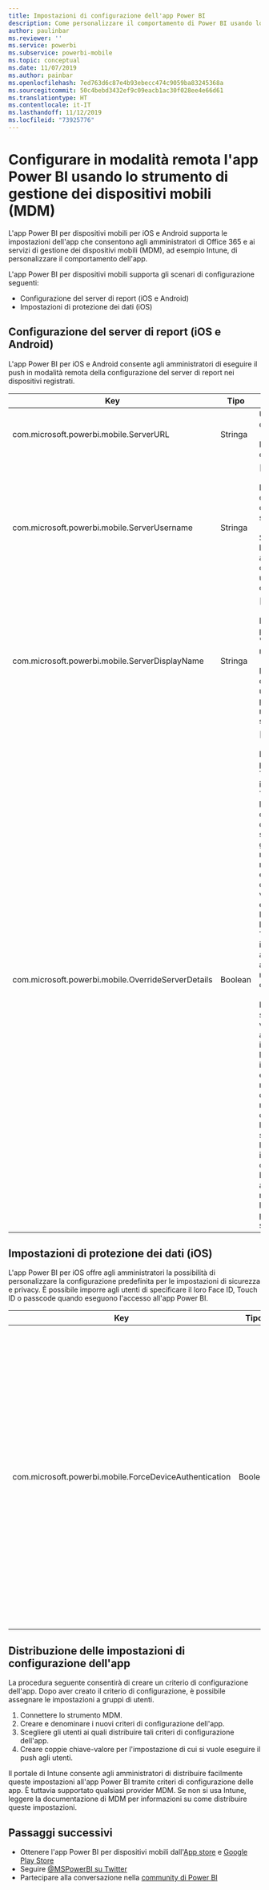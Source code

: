 ```yaml
---
title: Impostazioni di configurazione dell'app Power BI
description: Come personalizzare il comportamento di Power BI usando lo strumento MDM
author: paulinbar
ms.reviewer: ''
ms.service: powerbi
ms.subservice: powerbi-mobile
ms.topic: conceptual
ms.date: 11/07/2019
ms.author: painbar
ms.openlocfilehash: 7ed763d6c87e4b93ebecc474c9059ba83245368a
ms.sourcegitcommit: 50c4bebd3432ef9c09eacb1ac30f028ee4e66d61
ms.translationtype: HT
ms.contentlocale: it-IT
ms.lasthandoff: 11/12/2019
ms.locfileid: "73925776"
---
```

# <a name="remotely-configure-power-bi-app-using-mobile-device-management-mdm-tool"></a>Configurare in modalità remota l'app Power BI usando lo strumento di gestione dei dispositivi mobili (MDM)

L'app Power BI per dispositivi mobili per iOS e Android supporta le impostazioni dell'app che consentono agli amministratori di Office 365 e ai servizi di gestione dei dispositivi mobili (MDM), ad esempio Intune, di personalizzare il comportamento dell'app.

L'app Power BI per dispositivi mobili supporta gli scenari di configurazione seguenti:

- Configurazione del server di report (iOS e Android)
- Impostazioni di protezione dei dati (iOS)

## <a name="report-server-configuration-ios-and-android"></a>Configurazione del server di report (iOS e Android)

L'app Power BI per iOS e Android consente agli amministratori di eseguire il push in modalità remota della configurazione del server di report nei dispositivi registrati.

| Key | Tipo | Descrizione |
|---|---|---|
| com.microsoft.powerbi.mobile.ServerURL | Stringa | URL del server di report.<br><br>Deve iniziare con http/https.|
| com.microsoft.powerbi.mobile.ServerUsername | Stringa | [facoltativo]<br><br>Nome utente da usare per connettere il server.<br><br>Se non esiste, l'app richiede all'utente di digitare il nome utente per la connessione.|
| com.microsoft.powerbi.mobile.ServerDisplayName | Stringa | [facoltativo]<br><br>Il valore predefinito è "Server di report"<br><br>Nome descrittivo usato nell'app per rappresentare il server. |
| com.microsoft.powerbi.mobile.OverrideServerDetails | Boolean | [facoltativo]<br><br>Il valore predefinito è True. Se impostato su True, esegue l'override di qualsiasi definizione di server di report già presente nel dispositivo mobile. I server esistenti già configurati vengono eliminati. Impostando l'override su True si impedisce anche all'utente di rimuovere tale configurazione.<br><br>Impostandolo su False vengono aggiunti i valori inviati lasciando le impostazioni esistenti. Se nell'app per dispositivi mobili è già configurato l'URL dello stesso server, l'app lascia invariata la configurazione. Non chiede all'utente di ripetere l'autenticazione per lo stesso server. |

## <a name="data-protection-settings-ios"></a>Impostazioni di protezione dei dati (iOS)

L'app Power BI per iOS offre agli amministratori la possibilità di personalizzare la configurazione predefinita per le impostazioni di sicurezza e privacy. È possibile imporre agli utenti di specificare il loro Face ID, Touch ID o passcode quando eseguono l'accesso all'app Power BI.

| Key | Tipo | Descrizione |
|---|---|---|
| com.microsoft.powerbi.mobile.ForceDeviceAuthentication | Boolean | Il valore predefinito è False. <br><br>Per consentire agli utenti di accedere all'app sul loro dispositivo, possono essere necessari dati biometrici come TouchID o FaceID. Quando richiesto, oltre all'autenticazione vengono usati dati biometrici.<br><br>Se si usano criteri di protezione delle app, è consigliabile disabilitare questa impostazione per impedire le richieste di doppio accesso. |

## <a name="deploying-app-configuration-settings"></a>Distribuzione delle impostazioni di configurazione dell'app

La procedura seguente consentirà di creare un criterio di configurazione dell'app. Dopo aver creato il criterio di configurazione, è possibile assegnare le impostazioni a gruppi di utenti.

1. Connettere lo strumento MDM.
2. Creare e denominare i nuovi criteri di configurazione dell'app.
3. Scegliere gli utenti ai quali distribuire tali criteri di configurazione dell'app.
4. Creare coppie chiave-valore per l'impostazione di cui si vuole eseguire il push agli utenti.

Il portale di Intune consente agli amministratori di distribuire facilmente queste impostazioni all'app Power BI tramite criteri di configurazione delle app. È tuttavia supportato qualsiasi provider MDM. Se non si usa Intune, leggere la documentazione di MDM per informazioni su come distribuire queste impostazioni.

## <a name="next-steps"></a>Passaggi successivi

* Ottenere l'app Power BI per dispositivi mobili dall'[App store]("https://apps.apple.com/app/microsoft-power-bi/id929738808) e [Google Play Store](https://play.google.com/store/apps/details?id=com.microsoft.powerbim&amp;amp;clcid=0x409)
* Seguire [@MSPowerBI su Twitter](https://twitter.com/MSPowerBI)
* Partecipare alla conversazione nella [community di Power BI](https://community.powerbi.com/)
